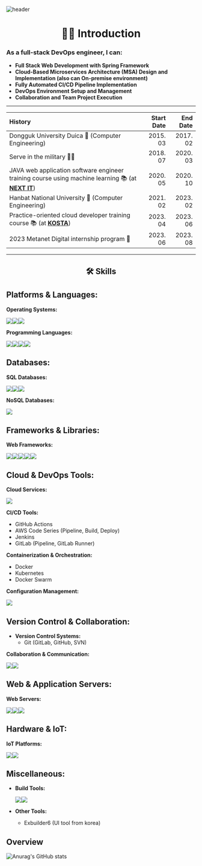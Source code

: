 ![header](https://capsule-render.vercel.app/api?type=waving&color=auto&height=300&section=header&text=welcome!&fontSize=90&animation=fadeIn&fontAlignY=38&desc=bong44%20GitHub%20Repo&descAlignY=51&descAlign=62)

 <div align="center">
   <h1>🙋‍♂️ Introduction</h1>
 </div>
 
  ### **As a full-stack DevOps engineer, I can:**

- **Full Stack Web Development with Spring Framework**
- **Cloud-Based Microservices Architecture (MSA) Design and Implementation (also can On-premise environment)**
- **Fully Automated CI/CD Pipeline Implementation**
- **DevOps Environment Setup and Management**
- **Collaboration and Team Project Execution**


---

|History|Start Date|End Date|
|:---|---:|---:|
|Dongguk University Duica 🏫 (Computer Engineering)|2015. 03|2017. 02|
|Serve in the military 💂‍♂️|2018. 07|2020. 03|
|JAVA web application software engineer training course using machine learning 📚 (at [**NEXT IT**](http://www.nextit.or.kr/))|2020. 05|2020. 10|
|Hanbat National University 🏫 (Computer Engineering)|2021. 02|2023. 02|
|Practice-oriented cloud developer training course 📚 (at [**KOSTA**](https://www.kosta.or.kr/))|2023. 04|2023. 06|
|2023 Metanet Digital internship program 🏢 |2023. 06|2023. 08|

---

 <div align="center">
   <h2>🛠 Skills</h2>
 </div>

  ## ****Platforms & Languages:****

**Operating Systems:**

<img src="https://img.shields.io/badge/Linux-FCC624?style=for-the-badge&logo=Linux&logoColor=white"><img src="https://img.shields.io/badge/Ubuntu-E95420?style=for-the-badge&logo=Ubuntu&logoColor=white"><img src="https://img.shields.io/badge/CentOS-262577?style=for-the-badge&logo=CentOS&logoColor=white">

**Programming Languages:**

<img src="https://img.shields.io/badge/JavaScript-F7DF1E?style=for-the-badge&logo=JavaScript&logoColor=white"><img src="https://img.shields.io/badge/Python-3776AB?style=for-the-badge&logo=Python&logoColor=white"><img src="https://img.shields.io/badge/Java-FC390E?style=for-the-badge&logo=eclipseide&logoColor=white"><img src="https://img.shields.io/badge/Shell Scripting-FFD500?style=for-the-badge&logo=shell&logoColor=white">

## ****Databases:****

**SQL Databases:**

<img src="https://img.shields.io/badge/oracle-F80000?style=for-the-badge&logo=oracle&logoColor=white"><img src="https://img.shields.io/badge/mysql-4479A1?style=for-the-badge&logo=mysql&logoColor=white"><img src="https://img.shields.io/badge/mariadb-003545?style=for-the-badge&logo=mariadb&logoColor=white">

**NoSQL Databases:**

<img src="https://img.shields.io/badge/mongodb-47A248?style=for-the-badge&logo=mongodb&logoColor=white">

## ****Frameworks & Libraries:****

**Web Frameworks:**

<img src="https://img.shields.io/badge/node.js-339933?style=for-the-badge&logo=nodedotjs&logoColor=white"><img src="https://img.shields.io/badge/express.js-000000?style=for-the-badge&logo=express&logoColor=white"><img src="https://img.shields.io/badge/fastapi-009688?style=for-the-badge&logo=fastapi&logoColor=white"><img src="https://img.shields.io/badge/spring-6DB33F?style=for-the-badge&logo=spring&logoColor=white"><img src="https://img.shields.io/badge/spring boot-13C100?style=for-the-badge&logo=springboot&logoColor=white">

## ****Cloud & DevOps Tools:****

**Cloud Services:**

<img src="https://img.shields.io/badge/AWS-232F3E?style=for-the-badge&logo=amazonaws&logoColor=white">

**CI/CD Tools:**

- GitHub Actions
- AWS Code Series (Pipeline, Build, Deploy)
- Jenkins
- GitLab (Pipeline, GitLab Runner)

**Containerization & Orchestration:**

- Docker
- Kubernetes
- Docker Swarm

**Configuration Management:**

<img src="https://img.shields.io/badge/ansible-EE0000?style=for-the-badge&logo=ansible&logoColor=white">

## ****Version Control & Collaboration:****

- **Version Control Systems:**
    - Git (GitLab, GitHub, SVN)

**Collaboration & Communication:**

<img src="https://img.shields.io/badge/slack-4A154B?style=for-the-badge&logo=slack&logoColor=white"><img src="https://img.shields.io/badge/jira-0052CC?style=for-the-badge&logo=jira&logoColor=white">

## ****Web & Application Servers:****

**Web Servers:**

<img src="https://img.shields.io/badge/nginx-009639?style=for-the-badge&logo=nginx&logoColor=white"><img src="https://img.shields.io/badge/apache-D22128?style=for-the-badge&logo=apache&logoColor=white"><img src="https://img.shields.io/badge/apache tomcat-F8DC75?style=for-the-badge&logo=apachetomcat&logoColor=white">

## ****Hardware & IoT:****

**IoT Platforms:**

<img src="https://img.shields.io/badge/espressif-E7352C?style=for-the-badge&logo=espressif&logoColor=white"><img src="https://img.shields.io/badge/raspberry pi-A22846?style=for-the-badge&logo=raspberrypi&logoColor=white">

## ****Miscellaneous:****

- **Build Tools:**
  
    <img src="https://img.shields.io/badge/apache maven-C71A36?style=for-the-badge&logo=apachemaven&logoColor=white"><img src="https://img.shields.io/badge/gradle-02303A?style=for-the-badge&logo=gradle&logoColor=white">
- **Other Tools:**
    - Exbuilder6 (UI tool from korea)

## Overview

![Anurag's GitHub stats](https://github-readme-stats.vercel.app/api?username=bong44&show_icons=true)

<!--
**bong44/bong44** is a ✨ _special_ ✨ repository because its `README.md` (this file) appears on your GitHub profile.

Here are some ideas to get you started:

- 🔭 I’m currently working on ...
- 🌱 I’m currently learning ...
- 👯 I’m looking to collaborate on ...
- 🤔 I’m looking for help with ...
- 💬 Ask me about ...
- 📫 How to reach me: ...
- 😄 Pronouns: ...
- ⚡ Fun fact: ...
-->
